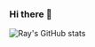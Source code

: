 ### Hi there 👋

<!--
**srall123/srall123** is a ✨ _special_ ✨ repository because its `README.md` (this file) appears on your GitHub profile.

Here are some ideas to get you started:

- 🔭 I’m currently working on ...
- 🌱 I’m currently learning ...
- 👯 I’m looking to collaborate on ...
- 🤔 I’m looking for help with ...
- 💬 Ask me about ...
- 📫 How to reach me: ...
- 😄 Pronouns: ...
- ⚡ Fun fact: ...
-->

![Ray's GitHub stats](https://github-readme-stats.vercel.app/api?username=srall123&show_icons=true&theme=radical)

<!--START_SECTION:waka-->
<!--END_SECTION:waka-->
